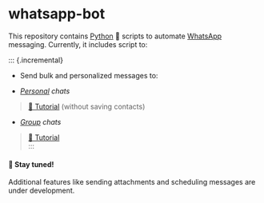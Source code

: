 # whatsapp-bot
This repository contains [Python](https://www.python.org/) 🐍 scripts to automate [WhatsApp](https://www.whatsapp.com/) messaging. Currently, it includes script to:

::: {.incremental}
* Send bulk and personalized messages to:<br>
+ *[Personal](https://github.com/Sandreke/WhatsApp-Bulk-and-Customized-Messages-Without-Saving-Contacts/blob/main/sender.ipynb) chats*
> [🎥 Tutorial](https://youtu.be/C19lPqeRrqY) (without saving contacts)<br>

+ *[Group](https://github.com/Sandreke/whatsapp-bot/blob/main/groups.ipynb) chats*
> [🎥 Tutorial](https://youtu.be/8ooV6nYTCb0)<br>
:::

#### 🚀 Stay tuned!
Additional features like sending attachments and scheduling messages are under development. 
